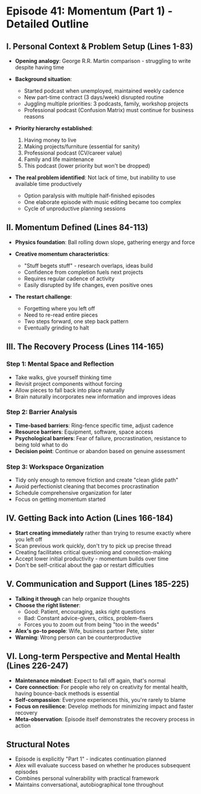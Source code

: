 # Episode 41: Momentum (Part 1) - Detailed Outline

## I. Personal Context & Problem Setup (Lines 1-83)
- **Opening analogy**: George R.R. Martin comparison - struggling to write despite having time
- **Background situation**: 
  - Started podcast when unemployed, maintained weekly cadence
  - New part-time contract (3 days/week) disrupted routine
  - Juggling multiple priorities: 3 podcasts, family, workshop projects
  - Professional podcast (Confusion Matrix) must continue for business reasons

- **Priority hierarchy established**:
  1. Having money to live
  2. Making projects/furniture (essential for sanity)
  3. Professional podcast (CV/career value)
  4. Family and life maintenance
  5. This podcast (lower priority but won't be dropped)

- **The real problem identified**: Not lack of time, but inability to use available time productively
  - Option paralysis with multiple half-finished episodes
  - One elaborate episode with music editing became too complex
  - Cycle of unproductive planning sessions

## II. Momentum Defined (Lines 84-113)
- **Physics foundation**: Ball rolling down slope, gathering energy and force
- **Creative momentum characteristics**:
  - "Stuff begets stuff" - research overlaps, ideas build
  - Confidence from completion fuels next projects
  - Requires regular cadence of activity
  - Easily disrupted by life changes, even positive ones

- **The restart challenge**: 
  - Forgetting where you left off
  - Need to re-read entire pieces
  - Two steps forward, one step back pattern
  - Eventually grinding to halt

## III. The Recovery Process (Lines 114-165)
### Step 1: Mental Space and Reflection
- Take walks, give yourself thinking time
- Revisit project components without forcing
- Allow pieces to fall back into place naturally
- Brain naturally incorporates new information and improves ideas

### Step 2: Barrier Analysis
- **Time-based barriers**: Ring-fence specific time, adjust cadence
- **Resource barriers**: Equipment, software, space access
- **Psychological barriers**: Fear of failure, procrastination, resistance to being told what to do
- **Decision point**: Continue or abandon based on genuine assessment

### Step 3: Workspace Organization
- Tidy only enough to remove friction and create "clean glide path"
- Avoid perfectionist cleaning that becomes procrastination
- Schedule comprehensive organization for later
- Focus on getting momentum started

## IV. Getting Back into Action (Lines 166-184)
- **Start creating immediately** rather than trying to resume exactly where you left off
- Scan previous work quickly, don't try to pick up precise thread
- Creating facilitates critical questioning and connection-making
- Accept lower initial productivity - momentum builds over time
- Don't be self-critical about the gap or restart difficulties

## V. Communication and Support (Lines 185-225)
- **Talking it through** can help organize thoughts
- **Choose the right listener**:
  - Good: Patient, encouraging, asks right questions
  - Bad: Constant advice-givers, critics, problem-fixers
  - Forces you to zoom out from being "too in the weeds"
- **Alex's go-to people**: Wife, business partner Pete, sister
- **Warning**: Wrong person can be counterproductive

## VI. Long-term Perspective and Mental Health (Lines 226-247)
- **Maintenance mindset**: Expect to fall off again, that's normal
- **Core connection**: For people who rely on creativity for mental health, having bounce-back methods is essential
- **Self-compassion**: Everyone experiences this, you're rarely to blame
- **Focus on resilience**: Develop methods for minimizing impact and faster recovery
- **Meta-observation**: Episode itself demonstrates the recovery process in action

## Structural Notes
- Episode is explicitly "Part 1" - indicates continuation planned
- Alex will evaluate success based on whether he produces subsequent episodes
- Combines personal vulnerability with practical framework
- Maintains conversational, autobiographical tone throughout
